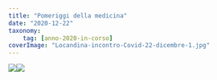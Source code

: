 ```yaml
---
title: "Pomeriggi della medicina"
date: "2020-12-22"
taxonomy: 
    tag: [anno-2020-in-corso]
coverImage: "Locandina-incontro-Covid-22-dicembre-1.jpg"
---
```


[![](images/Locandina-incontro-Covid-22-dicembre-1-212x300.jpg)](http://www.associazionediabeticibrescia.it/wp-content/uploads/2020/12/Locandina-incontro-Covid-22-dicembre-1.jpg)[![](images/Abstract-incontro-on-line-Covid-1-212x300.jpg)](http://www.associazionediabeticibrescia.it/wp-content/uploads/2020/12/Abstract-incontro-on-line-Covid-1.jpg)

